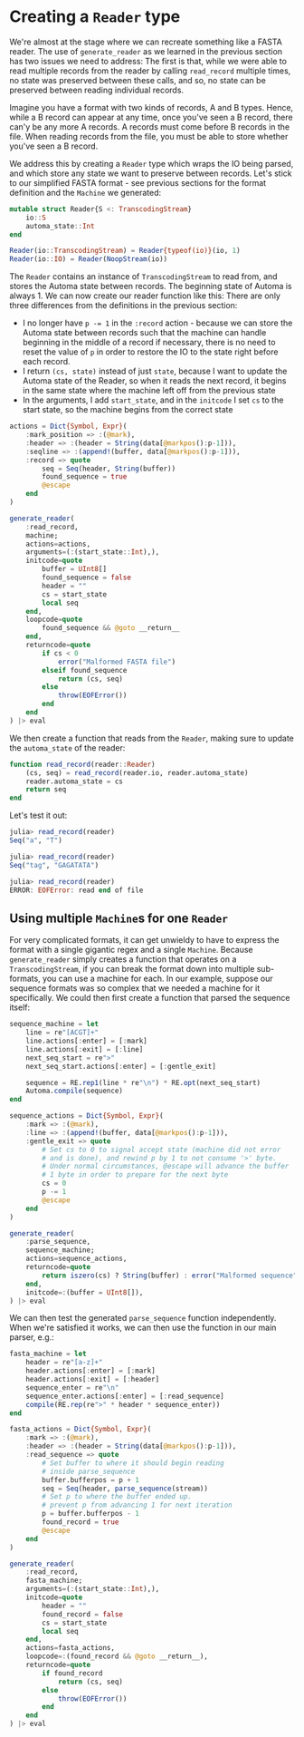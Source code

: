 # Creating a `Reader` type
We're almost at the stage where we can recreate something like a FASTA reader.
The use of `generate_reader` as we learned in the previous section has two issues we need to address:
The first is that, while we were able to read multiple records from the reader by calling `read_record` multiple times, no state was preserved between these calls, and so, no state can be preserved between reading individual records.

Imagine you have a format with two kinds of records, A and B types.
Hence, while a B record can appear at any time, once you've seen a B record, there can'y be any more A records.
A records must come before B records in the file.
When reading records from the file, you must be able to store whether you've seen a B record.

We address this by creating a `Reader` type which wraps the IO being parsed, and which store any state we want to preserve between records.
Let's stick to our simplified FASTA format - see previous sections for the format definition and the `Machine` we generated:

```julia
mutable struct Reader{S <: TranscodingStream}
    io::S
    automa_state::Int
end

Reader(io::TranscodingStream) = Reader{typeof(io)}(io, 1)
Reader(io::IO) = Reader(NoopStream(io))
```

The `Reader` contains an instance of `TranscodingStream` to read from, and stores the Automa state between records.
The beginning state of Automa is always 1.
We can now create our reader function like this:
There are only three differences from the definitions in the previous section:
* I no longer have `p -= 1` in the `:record` action - because we can store the Automa state between records such that the machine can handle beginning in the middle of a record if necessary, there is no need to reset the value of `p` in order to restore the IO to the state right before each record.
* I return `(cs, state)` instead of just `state`, because I want to update the Automa state of the Reader, so when it reads the next record, it begins in the same state where the machine left off from the previous state
* In the arguments, I add `start_state`, and in the `initcode` I set `cs` to the start state, so the machine begins from the correct state

```julia
actions = Dict{Symbol, Expr}(
    :mark_position => :(@mark),
    :header => :(header = String(data[@markpos():p-1])),
    :seqline => :(append!(buffer, data[@markpos():p-1])),
    :record => quote
        seq = Seq(header, String(buffer))
        found_sequence = true
        @escape
    end
)

generate_reader(
    :read_record,
    machine;
    actions=actions,
    arguments=(:(start_state::Int),),
    initcode=quote
        buffer = UInt8[]
        found_sequence = false
        header = ""
        cs = start_state
        local seq
    end,
    loopcode=quote
        found_sequence && @goto __return__
    end,
    returncode=quote
        if cs < 0
            error("Malformed FASTA file")
        elseif found_sequence
            return (cs, seq)
        else
            throw(EOFError())
        end
    end
) |> eval
```

We then create a function that reads from the `Reader`, making sure to update the `automa_state` of the reader:

```julia
function read_record(reader::Reader)
    (cs, seq) = read_record(reader.io, reader.automa_state)
    reader.automa_state = cs
    return seq
end
```

Let's test it out:

```julia
julia> read_record(reader)
Seq("a", "T")

julia> read_record(reader)
Seq("tag", "GAGATATA")

julia> read_record(reader)
ERROR: EOFError: read end of file
```

## Using multiple `Machine`s for one `Reader`
For very complicated formats, it can get unwieldy to have to express the format with a single gigantic regex and a single `Machine`.
Because `generate_reader` simply creates a function that operates on a `TranscodingStream`, if you can break the format down into multiple sub-formats, you can use a machine for each.
In our example, suppose our sequence formats was so complex that we needed a machine for it specifically.
We could then first create a function that parsed the sequence itself:


```julia
sequence_machine = let
    line = re"[ACGT]+"
    line.actions[:enter] = [:mark]
    line.actions[:exit] = [:line]
    next_seq_start = re">"
    next_seq_start.actions[:enter] = [:gentle_exit]

    sequence = RE.rep1(line * re"\n") * RE.opt(next_seq_start)
    Automa.compile(sequence)
end

sequence_actions = Dict{Symbol, Expr}(
    :mark => :(@mark),
    :line => :(append!(buffer, data[@markpos():p-1])),
    :gentle_exit => quote
        # Set cs to 0 to signal accept state (machine did not error
        # and is done), and rewind p by 1 to not consume '>' byte.
        # Under normal circumstances, @escape will advance the buffer
        # 1 byte in order to prepare for the next byte
        cs = 0
        p -= 1
        @escape
    end
)

generate_reader(
    :parse_sequence,
    sequence_machine;
    actions=sequence_actions,
    returncode=quote
        return iszero(cs) ? String(buffer) : error("Malformed sequence")
    end,
    initcode=:(buffer = UInt8[]),
) |> eval
```

We can then test the generated `parse_sequence` function independently.
When we're satisfied it works, we can then use the function in our main parser, e.g.:

```julia
fasta_machine = let
    header = re"[a-z]+"
    header.actions[:enter] = [:mark]
    header.actions[:exit] = [:header]
    sequence_enter = re"\n"
    sequence_enter.actions[:enter] = [:read_sequence]
    compile(RE.rep(re">" * header * sequence_enter))
end

fasta_actions = Dict{Symbol, Expr}(
    :mark => :(@mark),
    :header => :(header = String(data[@markpos():p-1])),
    :read_sequence => quote
        # Set buffer to where it should begin reading
        # inside parse_sequence
        buffer.bufferpos = p + 1
        seq = Seq(header, parse_sequence(stream))
        # Set p to where the buffer ended up.
        # prevent p from advancing 1 for next iteration
        p = buffer.bufferpos - 1
        found_record = true
        @escape
    end
)

generate_reader(
    :read_record,
    fasta_machine;
    arguments=(:(start_state::Int),),
    initcode=quote
        header = ""
        found_record = false
        cs = start_state
        local seq
    end,
    actions=fasta_actions,
    loopcode=:(found_record && @goto __return__),
    returncode=quote
        if found_record
            return (cs, seq)
        else
            throw(EOFError())
        end
    end
) |> eval
```




```